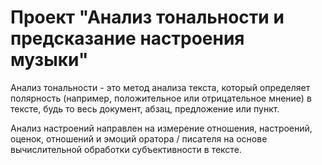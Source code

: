 # Проект "Анализ тональности и предсказание настроения музыки"

Анализ тональности - это метод анализа текста, который определяет полярность (например, положительное или отрицательное мнение) в тексте, будь то весь документ, абзац, предложение или пункт.

Анализ настроений направлен на измерение отношения, настроений, оценок, отношений и эмоций оратора / писателя на основе вычислительной обработки субъективности в тексте.
